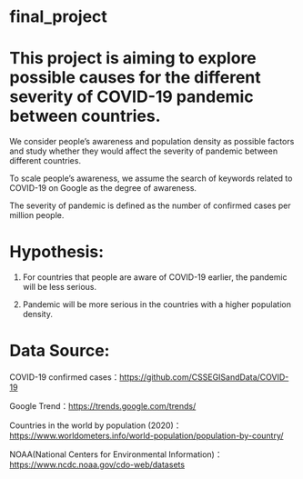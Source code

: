 # final_project

# This project is aiming to explore possible causes for the different severity of COVID-19 pandemic between countries.

We consider people’s awareness and population density as possible factors and study whether they would affect the severity of pandemic between different countries.


To scale people’s awareness, we assume the search of keywords related to COVID-19 on Google as the degree of awareness.

The severity of pandemic is defined as the number of confirmed cases per million people.



# Hypothesis: 

1. For countries that people are aware of COVID-19 earlier,  the pandemic will be less serious.

2. Pandemic will be more serious in the countries with a higher population density.

 

# Data Source:

COVID-19 confirmed cases：https://github.com/CSSEGISandData/COVID-19

Google Trend：https://trends.google.com/trends/

Countries in the world by population (2020)：https://www.worldometers.info/world-population/population-by-country/

NOAA(National Centers for Environmental Information)：https://www.ncdc.noaa.gov/cdo-web/datasets
